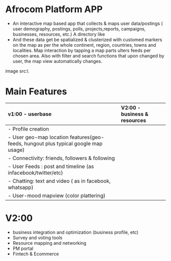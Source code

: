 # Afrocom Platform APP
- An interactive map based app that collects & maps user data/postings ( user demography, postings, polls, projects,reports, campaigns, businesses, resources, etc.) 
A directory like 
- And these data get be spatialized & clusterized with customed markers on the map as per the whole continent, region, countries, towns and localities. Map interaction by tapping a map parts ulters feeds per chosen area. Also with filter and search functions that upon changed by user, the map view automatically changes.


image src:\


# Main Features 
|v1:00 - userbase|V2:00 - business & resources|
|:----|:----|
|- Profile creation|
|- User geo-map location features(geo-feeds, hungout plus typical google map usage)|
|- Connectivity: friends, followers & following|
|- User Feeds : post and timeline (as infacebook/twitter/etc)|
|- Chatting: text and video ( as in facebook, whatsapp)|
|- User-mood mapview (color plattering)|

# V2:00
- business integration and optimization (business profile, etc)
- Survey and voting tools
- Resource mapping and networking
- PM portal
- Fintech & Ecommerce
